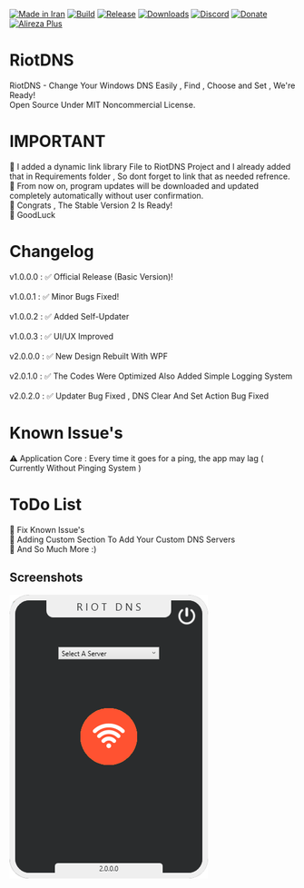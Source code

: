 [![Made in Iran](https://img.shields.io/badge/made_in-iran-ffd700.svg?labelColor=0057b7)](https://github.com/AlirezaPlusOfficial)
[![Build](https://img.shields.io/github/actions/workflow/status/AlirezaPlusOfficial/RiotDNS/main.yml?branch=master)](https://github.com/AlirezaPlusOfficial/RiotDNS/actions)
[![Release](https://img.shields.io/github/release/AlirezaPlusOfficial/RiotDNS.svg)](https://github.com/AlirezaPlusOfficial/RiotDNS/releases)
[![Downloads](https://img.shields.io/github/downloads/AlirezaPlusOfficial/RiotDNS/total.svg)](https://github.com/AlirezaPlusOfficial/RiotDNS/releases)
[![Discord](https://img.shields.io/discord/796410664460877865?label=discord)](https://discord.gg/tUa4V9S3MF)
[![Donate](https://img.shields.io/badge/donate-$$$-8a2be2.svg)](#)
[![Alireza Plus](https://img.shields.io/badge/Alireza-Plus-e4181c.svg?labelColor=0000ff)](#)

# RiotDNS
RiotDNS - Change Your Windows DNS Easily , Find , Choose and Set , We're Ready!
<br>
Open Source Under MIT Noncommercial License.
# IMPORTANT
🔰 I added a dynamic link library File to RiotDNS Project and I already added that in Requirements folder , So dont forget to link that as needed refrence.
🔰 From now on, program updates will be downloaded and updated completely automatically without user confirmation.
<br>
🔰 Congrats , The Stable Version 2 Is Ready!
<br>
🔰 GoodLuck 
# Changelog
v1.0.0.0 : 
✅ Official Release (Basic Version)!
<br><br>
v1.0.0.1 : 
✅ Minor Bugs Fixed!
<br><br>
v1.0.0.2 :
✅ Added Self-Updater
<br><br>
v1.0.0.3 :
✅ UI/UX Improved
<br><br>
v2.0.0.0 :
✅ New Design Rebuilt With WPF
<br><br>
v2.0.1.0 :
✅ The Codes Were Optimized Also Added Simple Logging System
<br><br>
v2.0.2.0 :
✅ Updater Bug Fixed , DNS Clear And Set Action Bug Fixed
# Known Issue's
⚠ Application Core : Every time it goes for a ping, the app may lag ( Currently Without Pinging System )
# ToDo List
💢 Fix Known Issue's
<br>
💢 Adding Custom Section To Add Your Custom DNS Servers
<br>
💢 And So Much More :)
## Screenshots

![RiotDNS](Screenshots/SS1.png)
